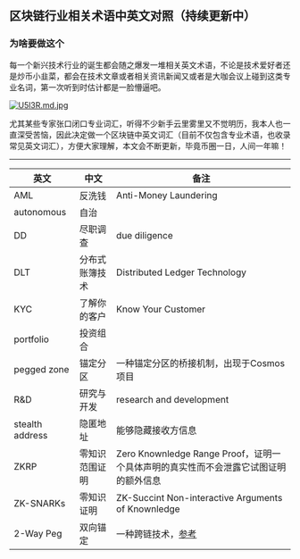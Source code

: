 ## 区块链行业相关术语中英文对照（持续更新中）

### 为啥要做这个

每一个新兴技术行业的诞生都会随之爆发一堆相关英文术语，不论是技术爱好者还是炒币小韭菜，都会在技术文章或者相关资讯新闻又或者是大咖会议上碰到这类专业名词，第一次听到时估计都是一脸懵逼吧。

[![U5l3R.md.jpg](https://s1.ax2x.com/2018/03/19/U5l3R.md.jpg)](https://simimg.com/i/U5l3R)

尤其某些专家张口闭口专业词汇，听得不少新手云里雾里又不觉明历，我本人也一直深受苦恼，因此决定做一个区块链中英文词汇（目前不仅包含专业术语，也收录常见英文词汇），方便大家理解，本文会不断更新，毕竟币圈一日，人间一年嘛！

***

| 英文      | 中文     | 备注 |
| --------- | -------- | ---- |
| AML       | 反洗钱   | Anti-Money Laundering |
| autonomous | 自治 ||
| DD | 尽职调查 | due diligence |
| DLT | 分布式账簿技术 | Distributed Ledger Technology |
| KYC | 了解你的客户 | Know Your Customer |
| portfolio | 投资组合 ||
| pegged zone | 锚定分区 | 一种锚定分区的桥接机制，出现于Cosmos项目 |
| R&D | 研究与开发 | research and development |
| stealth address | 隐匿地址 | 能够隐藏接收方信息 |
| ZKRP | 零知识范围证明 | Zero Knownledge Range Proof，证明一个具体声明的真实性而不会泄露它试图证明的额外信息 |
| ZK-SNARKs | 零知识证明 | ZK-Succint Non-interactive Arguments of Knownledge |
| 2-Way Peg | 双向锚定 | 一种跨链技术，[参考](https://faq.rsk.co/hrf_faq/what-is-the-2-way-peg/) |

